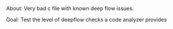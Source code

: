 About:
    Very bad c file with known deep flow issues.

Goal:
    Test the level of deepflow checks a code analyzer provides